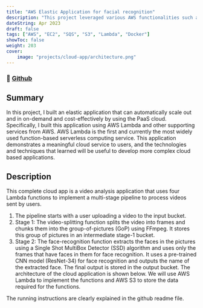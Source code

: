 ```yaml
---
title: "AWS Elastic Application for facial recognition"
description: "This project leveraged various AWS functionalities such as S3, SQS and EC2 along with Lambda and Docker."
dateString: Apr 2023
draft: false
tags: ["AWS", "EC2", "SQS", "S3", "Lambda", "Docker"]
showToc: false
weight: 203
cover:
    image: "projects/cloud-app/architecture.png"
--- 
```

### 🔗 [Github](https://github.com/vasavamsi/AWS-Elastic-Application-for-facial-recognition/tree/main)

## Summary 
In this project, I built an elastic application that can automatically scale out and in on-demand and cost-effectively by using the PaaS cloud. Specifically, I built this application using AWS Lambda and other supporting services from AWS. AWS Lambda is the first and currently the most widely used function-based serverless computing service. This application demonstrates a meaningful cloud service to users, and the technologies and techniques that learned will be useful to develop more complex cloud based applications.

## Description

This complete cloud app is a video analysis application that uses four Lambda functions to implement a multi-stage pipeline to process videos sent by users.

   1. The pipeline starts with a user uploading a video to the input bucket.
   2. Stage 1: The video-splitting function splits the video into frames and chunks them into the group-of-pictures (GoP) using FFmpeg. It stores this group of pictures in an intermediate stage-1 bucket.
   3. Stage 2: The face-recognition function extracts the faces in the pictures using a Single Shot MultiBox Detector (SSD) algorithm and uses only the frames that have faces in them for face recognition. It uses a pre-trained CNN model (ResNet-34) for face recognition and outputs the name of the extracted face. The final output is stored in the output bucket. The architecture of the cloud application is shown below. We will use AWS Lambda to implement the functions and AWS S3 to store the data required for the functions.

The running instructions are clearly explained in the github readme file.
